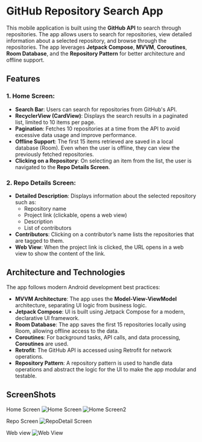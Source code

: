 # GitHub Repository Search App

This mobile application is built using the **GitHub API** to search through repositories. The app allows users to search for repositories, view detailed information about a selected repository, and browse through the repositories. The app leverages **Jetpack Compose**, **MVVM**, **Coroutines**, **Room Database**, and the **Repository Pattern** for better architecture and offline support.

## Features

### 1. **Home Screen**:
   - **Search Bar**: Users can search for repositories from GitHub's API.
   - **RecyclerView (CardView)**: Displays the search results in a paginated list, limited to 10 items per page.
   - **Pagination**: Fetches 10 repositories at a time from the API to avoid excessive data usage and improve performance.
   - **Offline Support**: The first 15 items retrieved are saved in a local database (Room). Even when the user is offline, they can view the previously fetched repositories.
   - **Clicking on a Repository**: On selecting an item from the list, the user is navigated to the **Repo Details Screen**.

### 2. **Repo Details Screen**:
   - **Detailed Description**: Displays information about the selected repository such as:
     - Repository name
     - Project link (clickable, opens a web view)
     - Description
     - List of contributors
   - **Contributors**: Clicking on a contributor’s name lists the repositories that are tagged to them.
   - **Web View**: When the project link is clicked, the URL opens in a web view to show the content of the link.

## Architecture and Technologies

The app follows modern Android development best practices:

- **MVVM Architecture**: The app uses the **Model-View-ViewModel** architecture, separating UI logic from business logic.
- **Jetpack Compose**: UI is built using Jetpack Compose for a modern, declarative UI framework.
- **Room Database**: The app saves the first 15 repositories locally using Room, allowing offline access to the data.
- **Coroutines**: For background tasks, API calls, and data processing, **Coroutines** are used.
- **Retrofit**: The GitHub API is accessed using Retrofit for network operations.
- **Repository Pattern**: A repository pattern is used to handle data operations and abstract the logic for the UI to make the app modular and testable.


## ScreenShots
Home Screen
![Home Screen](C:/Users/adity/AndroidStudioProjects/Hub/Screenshot_20241204_104104.png)
![Home Screen2](C:/Users/adity/AndroidStudioProjects/Hub/Screenshot_20241204_104139.png)

Repo Screen
![RepoDetail Screen](C:/Users/adity/AndroidStudioProjects/Hub/Screenshot_20241204_104206.png)

Web view
![Web View](C:/Users/adity/AndroidStudioProjects/Hub/Screenshot_20241204_104257.png)



